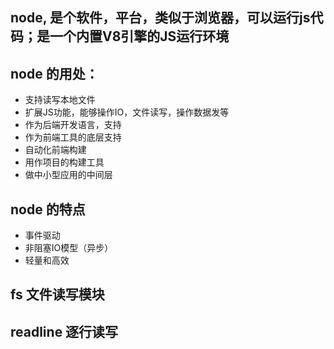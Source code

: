 ## node, 是个软件，平台，类似于浏览器，可以运行js代码；是一个内置V8引擎的JS运行环境

## node 的用处：
- 支持读写本地文件
- 扩展JS功能，能够操作IO，文件读写，操作数据发等
- 作为后端开发语言，支持
- 作为前端工具的底层支持
- 自动化前端构建
- 用作项目的构建工具
- 做中小型应用的中间层

## node 的特点
- 事件驱动
- 非阻塞IO模型（异步）
- 轻量和高效

## fs 文件读写模块


## readline 逐行读写